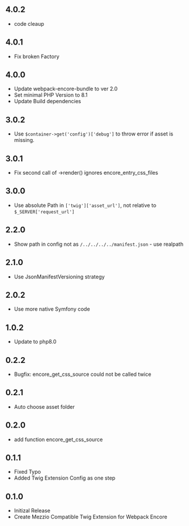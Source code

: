 ## 4.0.2

- code cleaup

## 4.0.1

- Fix broken Factory

## 4.0.0

- Update webpack-encore-bundle to ver 2.0
- Set minimal PHP Version to 8.1
- Update Build dependencies

## 3.0.2

- Use `$container->get('config')['debug']` to throw error if asset is missing.

## 3.0.1

- Fix second call of ->render() ignores encore_entry_css_files

## 3.0.0

- Use absolute Path in `['twig']['asset_url']`, not relative to `$_SERVER['request_url']`

## 2.2.0

- Show path in config not as `/../../../../manifest.json` - use realpath

## 2.1.0

- Use JsonManifestVersioning strategy

## 2.0.2

- Use more native Symfony code

## 1.0.2

- Update to php8.0

## 0.2.2

- Bugfix: encore_get_css_source could not be called twice

## 0.2.1

- Auto choose asset folder

## 0.2.0

- add function encore_get_css_source

## 0.1.1

- Fixed Typo
- Added Twig Extension Config as one step

## 0.1.0

- Initizal Release
- Create Mezzio Compatible Twig Extension for Webpack Encore
